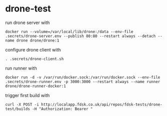 # drone-test

run drone server with

```
docker run --volume=/var/local/lib/drone:/data --env-file .secrets/drone-server.env --publish 80:80 --restart always --detach --name drone drone/drone:1
```

configure drone client with

```
. .secrets/drone-client.sh
```

run runner with

```
docker run -d -v /var/run/docker.sock:/var/run/docker.sock --env-file .secrets/drone-runner.env -p 3000:3000 --restart always --name runner drone/drone-runner-docker:1
```

trigger first build with 

```
curl -X POST -i http://localapp.fdsk.co.uk/api/repos/fdsk-tests/drone-test/builds -H "Authorization: Bearer "
```
